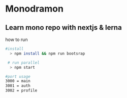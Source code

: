 # Monodramon

## Learn mono repo with nextjs & lerna

how to run

```bash
#install
  > npm install && npm run bootsrap

 # run parallel
  > npm start
```

```bash
#port usage
3000 = main
3001 = auth
3002 = profile
```
